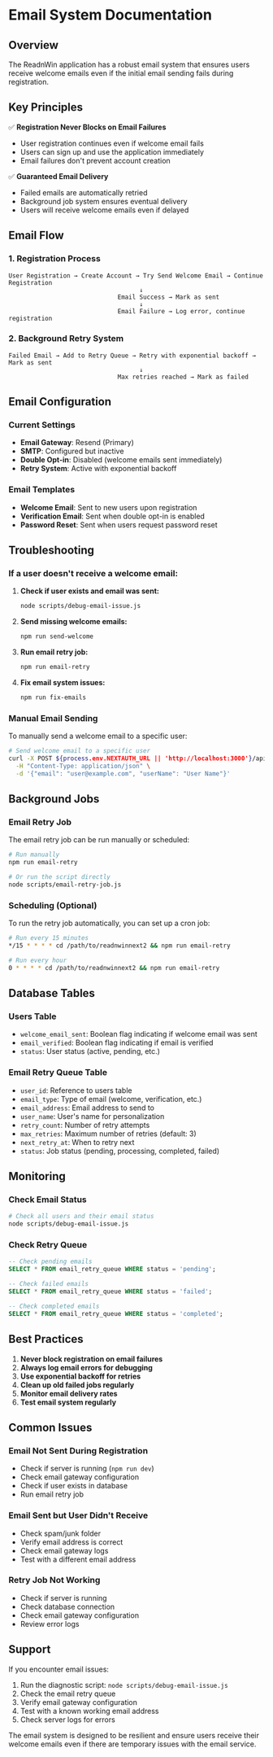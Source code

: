 # Email System Documentation

## Overview

The ReadnWin application has a robust email system that ensures users receive welcome emails even if the initial email sending fails during registration.

## Key Principles

✅ **Registration Never Blocks on Email Failures**
- User registration continues even if welcome email fails
- Users can sign up and use the application immediately
- Email failures don't prevent account creation

✅ **Guaranteed Email Delivery**
- Failed emails are automatically retried
- Background job system ensures eventual delivery
- Users will receive welcome emails even if delayed

## Email Flow

### 1. Registration Process
```
User Registration → Create Account → Try Send Welcome Email → Continue Registration
                                    ↓
                              Email Success → Mark as sent
                                    ↓
                              Email Failure → Log error, continue registration
```

### 2. Background Retry System
```
Failed Email → Add to Retry Queue → Retry with exponential backoff → Mark as sent
                                    ↓
                              Max retries reached → Mark as failed
```

## Email Configuration

### Current Settings
- **Email Gateway**: Resend (Primary)
- **SMTP**: Configured but inactive
- **Double Opt-in**: Disabled (welcome emails sent immediately)
- **Retry System**: Active with exponential backoff

### Email Templates
- **Welcome Email**: Sent to new users upon registration
- **Verification Email**: Sent when double opt-in is enabled
- **Password Reset**: Sent when users request password reset

## Troubleshooting

### If a user doesn't receive a welcome email:

1. **Check if user exists and email was sent:**
   ```bash
   node scripts/debug-email-issue.js
   ```

2. **Send missing welcome emails:**
   ```bash
   npm run send-welcome
   ```

3. **Run email retry job:**
   ```bash
   npm run email-retry
   ```

4. **Fix email system issues:**
   ```bash
   npm run fix-emails
   ```

### Manual Email Sending

To manually send a welcome email to a specific user:

```bash
# Send welcome email to a specific user
curl -X POST ${process.env.NEXTAUTH_URL || 'http://localhost:3000'}/api/email/welcome \
  -H "Content-Type: application/json" \
  -d '{"email": "user@example.com", "userName": "User Name"}'
```

## Background Jobs

### Email Retry Job
The email retry job can be run manually or scheduled:

```bash
# Run manually
npm run email-retry

# Or run the script directly
node scripts/email-retry-job.js
```

### Scheduling (Optional)
To run the retry job automatically, you can set up a cron job:

```bash
# Run every 15 minutes
*/15 * * * * cd /path/to/readnwinnext2 && npm run email-retry

# Run every hour
0 * * * * cd /path/to/readnwinnext2 && npm run email-retry
```

## Database Tables

### Users Table
- `welcome_email_sent`: Boolean flag indicating if welcome email was sent
- `email_verified`: Boolean flag indicating if email is verified
- `status`: User status (active, pending, etc.)

### Email Retry Queue Table
- `user_id`: Reference to users table
- `email_type`: Type of email (welcome, verification, etc.)
- `email_address`: Email address to send to
- `user_name`: User's name for personalization
- `retry_count`: Number of retry attempts
- `max_retries`: Maximum number of retries (default: 3)
- `next_retry_at`: When to retry next
- `status`: Job status (pending, processing, completed, failed)

## Monitoring

### Check Email Status
```bash
# Check all users and their email status
node scripts/debug-email-issue.js
```

### Check Retry Queue
```sql
-- Check pending emails
SELECT * FROM email_retry_queue WHERE status = 'pending';

-- Check failed emails
SELECT * FROM email_retry_queue WHERE status = 'failed';

-- Check completed emails
SELECT * FROM email_retry_queue WHERE status = 'completed';
```

## Best Practices

1. **Never block registration on email failures**
2. **Always log email errors for debugging**
3. **Use exponential backoff for retries**
4. **Clean up old failed jobs regularly**
5. **Monitor email delivery rates**
6. **Test email system regularly**

## Common Issues

### Email Not Sent During Registration
- Check if server is running (`npm run dev`)
- Check email gateway configuration
- Check if user exists in database
- Run email retry job

### Email Sent but User Didn't Receive
- Check spam/junk folder
- Verify email address is correct
- Check email gateway logs
- Test with a different email address

### Retry Job Not Working
- Check if server is running
- Check database connection
- Check email gateway configuration
- Review error logs

## Support

If you encounter email issues:

1. Run the diagnostic script: `node scripts/debug-email-issue.js`
2. Check the email retry queue
3. Verify email gateway configuration
4. Test with a known working email address
5. Check server logs for errors

The email system is designed to be resilient and ensure users receive their welcome emails even if there are temporary issues with the email service. 
